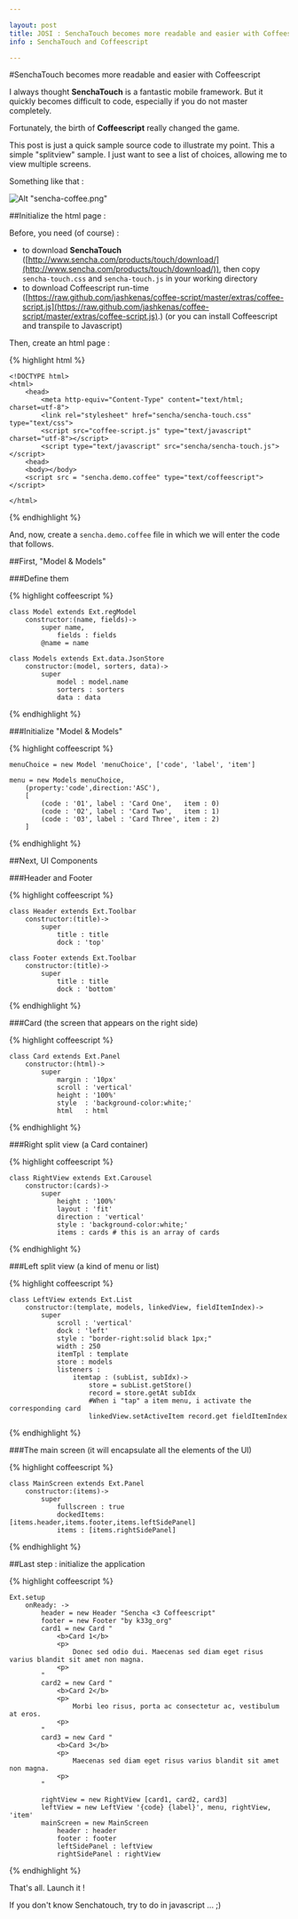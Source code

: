 ```yaml
---

layout: post
title: JOSI : SenchaTouch becomes more readable and easier with Coffeescript
info : SenchaTouch and Coffeescript

---
```


#SenchaTouch becomes more readable and easier with Coffeescript

I always thought **SenchaTouch** is a fantastic mobile framework. But it quickly becomes difficult to code, especially if you do not master completely.

Fortunately, the birth of **Coffeescript** really changed the game.

This post is just a quick sample source code to illustrate my point. This a simple "splitview" sample.
I just want to see a list of choices, allowing me to view multiple screens.

Something like that :

![Alt "sencha-coffee.png"](https://github.com/k33g/k33g.github.com/raw/master/images/sencha-coffee.png)

##Initialize the html page :

Before, you need (of course) :

- to download **SenchaTouch** ([http://www.sencha.com/products/touch/download/](http://www.sencha.com/products/touch/download/)), then copy `sencha-touch.css` and `sencha-touch.js` in your working directory
- to download Coffeescript run-time ([https://raw.github.com/jashkenas/coffee-script/master/extras/coffee-script.js](https://raw.github.com/jashkenas/coffee-script/master/extras/coffee-script.js).) (or you can install Coffeescript and transpile to Javascript)

Then, create an html page :

{% highlight html %}

	<!DOCTYPE html>
	<html>
		<head>
			<meta http-equiv="Content-Type" content="text/html; charset=utf-8"> 
			<link rel="stylesheet" href="sencha/sencha-touch.css" type="text/css">
			<script src="coffee-script.js" type="text/javascript" charset="utf-8"></script>
			<script type="text/javascript" src="sencha/sencha-touch.js"></script>
		<head>
		<body></body>
		<script src = "sencha.demo.coffee" type="text/coffeescript"></script>

	</html>

{% endhighlight %}

And, now, create a `sencha.demo.coffee` file in which we will enter the code that follows.

##First, "Model & Models"

###Define them

{% highlight coffeescript %}

	class Model extends Ext.regModel
		constructor:(name, fields)->
			super name, 
				fields : fields
			@name = name

	class Models extends Ext.data.JsonStore
		constructor:(model, sorters, data)->
			super
				model : model.name
				sorters : sorters
				data : data

{% endhighlight %}

###Initialize "Model & Models"

{% highlight coffeescript %}

	menuChoice = new Model 'menuChoice', ['code', 'label', 'item']

	menu = new Models menuChoice, 
		(property:'code',direction:'ASC'),
		[
			(code : '01', label : 'Card One',   item : 0)
	        (code : '02', label : 'Card Two',   item : 1)
			(code : '03', label : 'Card Three', item : 2)
		]

{% endhighlight %}

##Next, UI Components

###Header and Footer

{% highlight coffeescript %}

	class Header extends Ext.Toolbar
		constructor:(title)->
			super
				title : title
				dock : 'top'
			
	class Footer extends Ext.Toolbar
		constructor:(title)->
			super
				title : title
				dock : 'bottom'

{% endhighlight %}

###Card (the screen that appears on the right side)

{% highlight coffeescript %}

	class Card extends Ext.Panel
		constructor:(html)->
			super
				margin : '10px'
				scroll : 'vertical'
				height : '100%'
				style  : 'background-color:white;'
				html   : html

{% endhighlight %}

###Right split view (a Card container)

{% highlight coffeescript %}

	class RightView extends Ext.Carousel
		constructor:(cards)->
			super
				height : '100%'
				layout : 'fit'
				direction : 'vertical'
				style : 'background-color:white;'
				items : cards # this is an array of cards

{% endhighlight %}

###Left split view  (a kind of menu or list)

{% highlight coffeescript %}

	class LeftView extends Ext.List
		constructor:(template, models, linkedView, fieldItemIndex)->
			super
				scroll : 'vertical'
				dock : 'left'
				style : "border-right:solid black 1px;"
				width : 250
				itemTpl : template
				store : models
				listeners :
					itemtap : (subList, subIdx)->
						store = subList.getStore()
						record = store.getAt subIdx
						#When i "tap" a item menu, i activate the corresponding card
						linkedView.setActiveItem record.get fieldItemIndex

{% endhighlight %}

###The main screen (it will encapsulate all the elements of the UI)

{% highlight coffeescript %}

	class MainScreen extends Ext.Panel
		constructor:(items)->
			super
				fullscreen : true
				dockedItems: [items.header,items.footer,items.leftSidePanel]
				items : [items.rightSidePanel]

{% endhighlight %}

##Last step : initialize the application

{% highlight coffeescript %}

	Ext.setup 
		onReady: ->
			header = new Header "Sencha <3 Coffeescript"
			footer = new Footer "by k33g_org"
			card1 = new Card "
				<b>Card 1</b>
				<p>
					Donec sed odio dui. Maecenas sed diam eget risus varius blandit sit amet non magna. 
				<p>
			"
			card2 = new Card "
				<b>Card 2</b>
				<p>
					Morbi leo risus, porta ac consectetur ac, vestibulum at eros. 
				<p>
			"
			card3 = new Card "
				<b>Card 3</b>
				<p>
					Maecenas sed diam eget risus varius blandit sit amet non magna. 
				<p>
			"

			rightView = new RightView [card1, card2, card3]
			leftView = new LeftView '{code} {label}', menu, rightView, 'item'
			mainScreen = new MainScreen 
				header : header 
				footer : footer
				leftSidePanel : leftView
				rightSidePanel : rightView

{% endhighlight %}

That's all. Launch it ! 

If you don't know Senchatouch, try to do in javascript ... ;)
